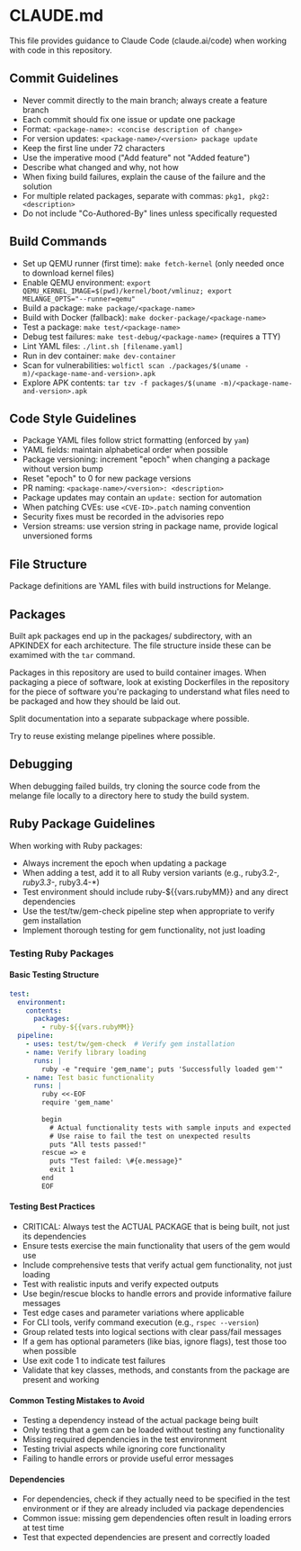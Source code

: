 # CLAUDE.md

This file provides guidance to Claude Code (claude.ai/code) when working with code in this repository.

## Commit Guidelines
- Never commit directly to the main branch; always create a feature branch
- Each commit should fix one issue or update one package
- Format: `<package-name>: <concise description of change>`
- For version updates: `<package-name>/<version> package update`
- Keep the first line under 72 characters
- Use the imperative mood ("Add feature" not "Added feature")
- Describe what changed and why, not how
- When fixing build failures, explain the cause of the failure and the solution
- For multiple related packages, separate with commas: `pkg1, pkg2: <description>`
- Do not include "Co-Authored-By" lines unless specifically requested

## Build Commands
- Set up QEMU runner (first time): `make fetch-kernel` (only needed once to download kernel files)
- Enable QEMU environment: `export QEMU_KERNEL_IMAGE=$(pwd)/kernel/boot/vmlinuz; export MELANGE_OPTS="--runner=qemu"`
- Build a package: `make package/<package-name>`
- Build with Docker (fallback): `make docker-package/<package-name>`
- Test a package: `make test/<package-name>`
- Debug test failures: `make test-debug/<package-name>` (requires a TTY)
- Lint YAML files: `./lint.sh [filename.yaml]`
- Run in dev container: `make dev-container`
- Scan for vulnerabilities: `wolfictl scan ./packages/$(uname -m)/<package-name-and-version>.apk`
- Explore APK contents: `tar tzv -f packages/$(uname -m)/<package-name-and-version>.apk`

## Code Style Guidelines
- Package YAML files follow strict formatting (enforced by `yam`)
- YAML fields: maintain alphabetical order when possible
- Package versioning: increment "epoch" when changing a package without version bump
- Reset "epoch" to 0 for new package versions
- PR naming: `<package-name>/<version>: <description>`
- Package updates may contain an `update:` section for automation
- When patching CVEs: use `<CVE-ID>.patch` naming convention
- Security fixes must be recorded in the advisories repo
- Version streams: use version string in package name, provide logical unversioned forms

## File Structure
Package definitions are YAML files with build instructions for Melange.

## Packages
Built apk packages end up in the packages/ subdirectory, with an APKINDEX for each architecture.
The file structure inside these can be examimed with the `tar` command.

Packages in this repository are used to build container images.
When packaging a piece of software, look at existing Dockerfiles in the repository for the piece of software you're packaging to understand what files need to be packaged and how they should be laid out.

Split documentation into a separate subpackage where possible.

Try to reuse existing melange pipelines where possible.

## Debugging

When debugging failed builds, try cloning the source code from the melange file locally to a directory here to study the build system.

## Ruby Package Guidelines

When working with Ruby packages:

- Always increment the epoch when updating a package
- When adding a test, add it to all Ruby version variants (e.g., ruby3.2-*, ruby3.3-*, ruby3.4-*)
- Test environment should include ruby-${{vars.rubyMM}} and any direct dependencies
- Use the test/tw/gem-check pipeline step when appropriate to verify gem installation
- Implement thorough testing for gem functionality, not just loading

### Testing Ruby Packages

#### Basic Testing Structure
```yaml
test:
  environment:
    contents:
      packages:
        - ruby-${{vars.rubyMM}}
  pipeline:
    - uses: test/tw/gem-check  # Verify gem installation
    - name: Verify library loading
      runs: |
        ruby -e "require 'gem_name'; puts 'Successfully loaded gem'"
    - name: Test basic functionality
      runs: |
        ruby <<-EOF
        require 'gem_name'
        
        begin
          # Actual functionality tests with sample inputs and expected outputs
          # Use raise to fail the test on unexpected results
          puts "All tests passed!"
        rescue => e
          puts "Test failed: \#{e.message}"
          exit 1
        end
        EOF
```

#### Testing Best Practices
- CRITICAL: Always test the ACTUAL PACKAGE that is being built, not just its dependencies
- Ensure tests exercise the main functionality that users of the gem would use
- Include comprehensive tests that verify actual gem functionality, not just loading
- Test with realistic inputs and verify expected outputs
- Use begin/rescue blocks to handle errors and provide informative failure messages
- Test edge cases and parameter variations where applicable
- For CLI tools, verify command execution (e.g., `rspec --version`)
- Group related tests into logical sections with clear pass/fail messages
- If a gem has optional parameters (like bias, ignore flags), test those too when possible
- Use exit code 1 to indicate test failures
- Validate that key classes, methods, and constants from the package are present and working

#### Common Testing Mistakes to Avoid
- Testing a dependency instead of the actual package being built
- Only testing that a gem can be loaded without testing any functionality
- Missing required dependencies in the test environment
- Testing trivial aspects while ignoring core functionality
- Failing to handle errors or provide useful error messages

#### Dependencies
- For dependencies, check if they actually need to be specified in the test environment or if they are already included via package dependencies
- Common issue: missing gem dependencies often result in loading errors at test time
- Test that expected dependencies are present and correctly loaded
